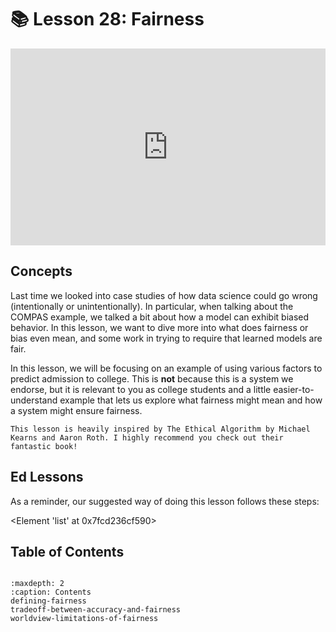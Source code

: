 # 📚 Lesson 28: Fairness

<div style="position: relative; padding-bottom: 62.5%; height: 0;">
    <iframe src="https://www.loom.com/share/0a6ffbc982844cd09cfca4923fd00c46?sharedAppSource=personal_library" frameborder="0" webkitallowfullscreen mozallowfullscreen allowfullscreen style="position: absolute; top: 0; left: 0; width: 100%; height: 100%;"></iframe>
</div>

## Concepts

Last time we looked into case studies of how data science could go wrong (intentionally or unintentionally). In particular, when talking about the COMPAS example, we talked a bit about how a model can exhibit biased behavior. In this lesson, we want to dive more into what does fairness or bias even mean, and some work in trying to require that learned models are fair.

In this lesson, we will be focusing on an example of using various factors to predict admission to college. This is
**not**
because this is a system we endorse, but it is relevant to you as college students and a little easier-to-understand example that lets us explore what fairness might mean and how a system might ensure fairness.

```{info}
This lesson is heavily inspired by The Ethical Algorithm by Michael Kearns and Aaron Roth. I highly recommend you check out their fantastic book!

```

## Ed Lessons

As a reminder, our suggested way of doing this lesson follows these steps:

<Element 'list' at 0x7fcd236cf590>



## Table of Contents

```{toctree}

:maxdepth: 2
:caption: Contents
defining-fairness
tradeoff-between-accuracy-and-fairness
worldview-limitations-of-fairness
```